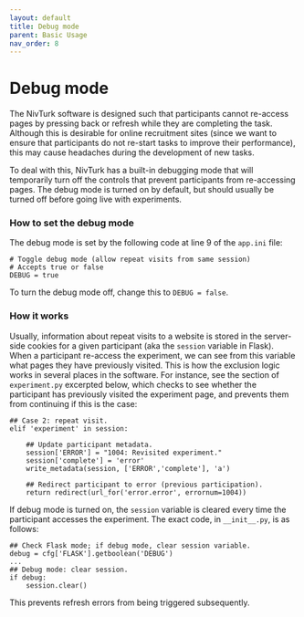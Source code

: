 ```yaml
---
layout: default
title: Debug mode
parent: Basic Usage
nav_order: 8
---
```


# Debug mode

The NivTurk software is designed such that participants cannot re-access pages by pressing back or refresh while they are completing the task. Although this is desirable for online recruitment sites (since we want to ensure that participants do not re-start tasks to improve their performance), this may cause headaches during the development of new tasks.

To deal with this, NivTurk has a built-in debugging mode that will temporarily turn off the controls that prevent participants from re-accessing pages. The debug mode is turned on by default, but should usually be turned off before going live with experiments.

### How to set the debug mode

The debug mode is set by the following code at line 9 of the `app.ini` file:

```
# Toggle debug mode (allow repeat visits from same session)
# Accepts true or false
DEBUG = true
```

To turn the debug mode off, change this to `DEBUG = false`.

### How it works

Usually, information about repeat visits to a website is stored in the server-side cookies for a given participant (aka the `session` variable in Flask). When a participant re-access the experiment, we can see from this variable what pages they have previously visited. This is how the exclusion logic works in several places in the software. For instance, see the section of `experiment.py` excerpted below, which checks to see whether the participant has previously visited the experiment page, and prevents them from continuing if this is the case:

```
## Case 2: repeat visit.
elif 'experiment' in session:

    ## Update participant metadata.
    session['ERROR'] = "1004: Revisited experiment."
    session['complete'] = 'error'
    write_metadata(session, ['ERROR','complete'], 'a')

    ## Redirect participant to error (previous participation).
    return redirect(url_for('error.error', errornum=1004))
```

If debug mode is turned on, the `session` variable is cleared every time the participant accesses the experiment. The exact code, in `__init__.py`, is as follows:

```
## Check Flask mode; if debug mode, clear session variable.
debug = cfg['FLASK'].getboolean('DEBUG')
...
## Debug mode: clear session.
if debug:
    session.clear()
```

This prevents refresh errors from being triggered subsequently.
